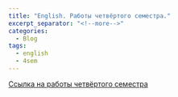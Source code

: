 ```yaml
---
title: "English. Работы четвёртого семестра."
excerpt_separator: "<!--more-->"
categories:
  - Blog
tags:
  - english
  - 4sem
---
```


[Ссылка на работы четвёртого семестра](https://github.com/ShadrinSpock/portfolio-herzen/tree/master/_english/4_sem)
